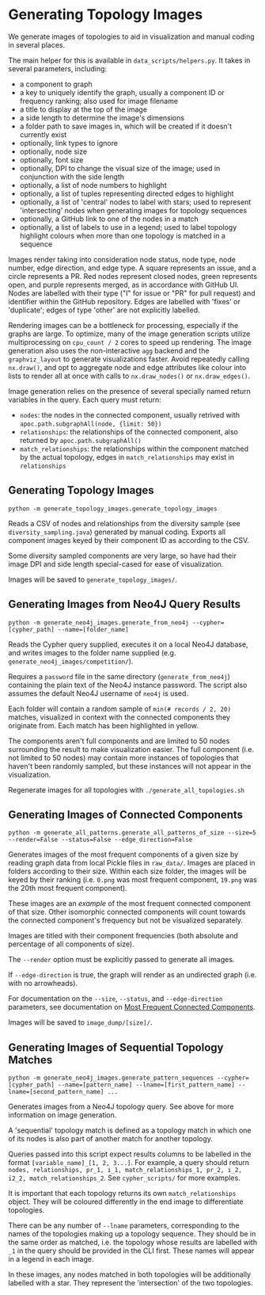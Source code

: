 # Generating Topology Images

We generate images of topologies to aid in visualization and manual coding in several places.

The main helper for this is available in `data_scripts/helpers.py`. It takes in several parameters, including:

- a component to graph
- a key to uniquely identify the graph, usually a component ID or frequency ranking; also used for image filename
- a title to display at the top of the image
- a side length to determine the image's dimensions
- a folder path to save images in, which will be created if it doesn't currently exist
- optionally, link types to ignore
- optionally, node size
- optionally, font size
- optionally, DPI to change the visual size of the image; used in conjunction with the side length
- optionally, a list of node numbers to highlight
- optionally, a list of tuples representing directed edges to highlight
- optionally, a list of 'central' nodes to label with stars; used to represent 'intersecting' nodes when generating images for topology sequences
- optionally, a GitHub link to one of the nodes in a match
- optionally, a list of labels to use in a legend; used to label topology highlight colours when more than one topology is matched in a sequence

Images render taking into consideration node status, node type, node number, edge direction, and edge type. A square represents an issue, and a circle represents a PR. Red nodes represent closed nodes, green represents open, and purple represents merged, as in accordance with GitHub UI. Nodes are labelled with their type ("I" for issue or "PR" for pull request) and identifier within the GitHub repository. Edges are labelled with 'fixes' or 'duplicate'; edges of type 'other' are not explicitly labelled.

Rendering images can be a bottleneck for processing, especially if the graphs are large. To optimize, many of the image generation scripts utilize multiprocessing on `cpu_count / 2` cores to speed up rendering. The image generation also uses the non-interactive `agg` backend and the `graphviz_layout` to generate visualizations faster. Avoid repeatedly calling `nx.draw()`, and opt to aggregate node and edge attributes like colour into lists to render all at once with calls to `nx.draw_nodes()` or `nx.draw_edges()`.

Image generation relies on the presence of several specially named return variables in the query. Each query must return:

- `nodes`: the nodes in the connected component, usually retrived with `apoc.path.subgraphAll(node, {limit: 50})`
- `relationships`: the relationships of the connected component, also returned by `apoc.path.subgraphAll()`
- `match_relationships`: the relationships within the component matched by the actual topology, edges in `match_relationships` may exist in `relationships`

## Generating Topology Images

`python -m generate_topology_images.generate_topology_images`

Reads a CSV of nodes and relationships from the diversity sample (see `diversity_sampling.java`) generated by manual coding. Exports all component images keyed by their component ID as according to the CSV.

Some diversity sampled components are very large, so have had their image DPI and side length special-cased for ease of visualization.

Images will be saved to `generate_topology_images/`.

## Generating Images from Neo4J Query Results

`python -m generate_neo4j_images.generate_from_neo4j --cypher=[cypher_path] --name=[folder_name]`

Reads the Cypher query supplied, executes it on a local Neo4J database, and writes images to the folder name supplied (e.g. `generate_neo4j_images/competition/`).

Requires a `password` file in the same directory (`generate_from_neo4j`) containing the plain text of the Neo4J instance password. The script also assumes the default Neo4J username of `neo4j` is used.

Each folder will contain a random sample of `min(# records / 2, 20)` matches, visualized in context with the connected components they originate from. Each match has been highlighted in yellow.

The components aren't full components and are limited to 50 nodes surrounding the result to make visualization easier. The full component (i.e. not limited to 50 nodes) may contain more instances of topologies that haven't been randomly sampled, but these instances will not appear in the visualization.

Regenerate images for all topologies with `./generate_all_topologies.sh`

## Generating Images of Connected Components

`python -m generate_all_patterns.generate_all_patterns_of_size --size=5 --render=False --status=False --edge_direction=False`

Generates images of the most frequent components of a given size by reading graph data from local Pickle files in `raw_data/`. Images are placed in folders according to their size. Within each size folder, the images will be keyed by their ranking (i.e. `0.png` was most frequent component, `19.png` was the 20th most frequent component).

These images are an _example_ of the most frequent connected component of that size. Other isomorphic connected components will count towards the connected component's frequency but not be visualized separately.

Images are titled with their component frequencies (both absolute and percentage of all components of size).

The `--render` option must be explicitly passed to generate all images.

If `--edge-direction` is true, the graph will render as an undirected graph (i.e. with no arrowheads).

For documentation on the `--size`, `--status`, and `--edge-direction` parameters, see documentation on [Most Frequent Connected Components](./Most-Frequent-CCs.md).

Images will be saved to `image_dump/[size]/`.

## Generating Images of Sequential Topology Matches

`python -m generate_neo4j_images.generate_pattern_sequences --cypher=[cypher_path] --name=[pattern_name] --lname=[first_pattern_name] --lname=[second_pattern_name] ...`

Generates images from a Neo4J topology query. See above for more information on image generation.

A 'sequential' topology match is defined as a topology match in which one of its nodes is also part of another match for another topology.

Queries passed into this script expect results columns to be labelled in the format `[variable_name]_[1, 2, 3...]`. For example, a query should return `nodes, relationships, pr_1, i_1, match_relationships_1, pr_2, i_2, i2_2, match_relationships_2`. See `cypher_scripts/` for more examples.

It is important that each topology returns its own `match_relationships` object. They will be coloured differently in the end image to differentiate topologies.

There can be any number of `--lname` parameters, corresponding to the names of the topologies making up a topology sequence. They should be in the same order as matched, i.e. the topology whose results are labelled with `_1` in the query should be provided in the CLI first. These names will appear in a legend in each image.

In these images, any nodes matched in both topologies will be additionally labelled with a star. They represent the 'intersection' of the two topologies.

